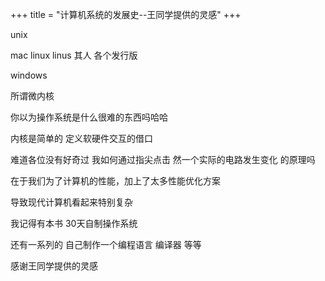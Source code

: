 +++
title = "计算机系统的发展史--王同学提供的灵感"
+++

unix 

mac
linux 
linus 其人
各个发行版

windows


所谓微内核

你以为操作系统是什么很难的东西吗哈哈

内核是简单的
定义软硬件交互的借口

难道各位没有好奇过
我如何通过指尖点击
然一个实际的电路发生变化
的原理吗

在于我们为了计算机的性能，加上了太多性能优化方案

导致现代计算机看起来特别复杂

我记得有本书 30天自制操作系统

还有一系列的
自己制作一个编程语言
编译器
等等

感谢王同学提供的灵感
